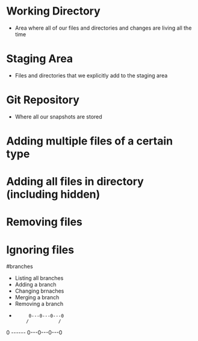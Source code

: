 # Working Directory
- Area where all of our files and directories and changes are living all the time

# Staging Area
- Files and directories that we explicitly add to the staging area

# Git Repository
- Where all our snapshots are stored


# Adding multiple files of a certain type

# Adding all files in directory (including hidden)

# Removing files

# Ignoring files


#branches

- Listing all branches
- Adding a branch
- Changing brnaches
- Merging a branch
- Removing a branch
-          0---0---0---0
          /           /
0 ------ 0---0---0---0
